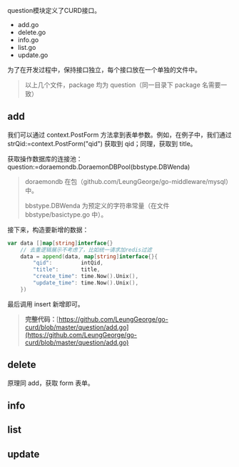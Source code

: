 question模块定义了CURD接口。

* add.go    
* delete.go
* info.go   
* list.go   
* update.go

为了在开发过程中，保持接口独立，每个接口放在一个单独的文件中。

> 以上几个文件，package 均为 question（同一目录下 package 名需要一致）

## add

我们可以通过 context.PostForm 方法拿到表单参数。例如，在例子中，我们通过 strQid:=context.PostForm\("qid"\) 获取到 qid；同理，获取到 title。

获取操作数据库的连接池：question:=doraemondb.DoraemonDBPool\(bbstype.DBWenda\)

> doraemondb 在包（github.com/LeungGeorge/go-middleware/mysql）中。
>
> bbstype.DBWenda 为预定义的字符串常量（在文件 bbstype/basictype.go 中）。

接下来，构造要新增的数据：

```go
var data []map[string]interface{}
    // 去重逻辑展示不考虑了，比如统一请求加redis过滤
    data = append(data, map[string]interface{}{
        "qid":         intQid,
        "title":       title,
        "create_time": time.Now().Unix(),
        "update_time": time.Now().Unix(),
    })
```

最后调用 insert 新增即可。

> **完整代码：**[https://github.com/LeungGeorge/go-curd/blob/master/question/add.go](https://github.com/LeungGeorge/go-curd/blob/master/question/add.go)

## delete

原理同 add，获取 form 表单。

## info

## list

## update



